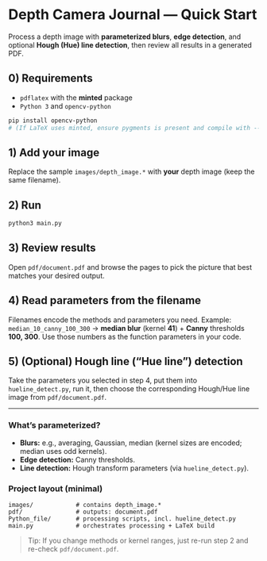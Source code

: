 # Depth Camera Journal — Quick Start

Process a depth image with **parameterized blurs**, **edge detection**, and optional **Hough (Hue) line detection**, then review all results in a generated PDF.

## 0) Requirements

* `pdflatex` with the **minted** package
* `Python 3` and `opencv-python`

```bash
pip install opencv-python
# (If LaTeX uses minted, ensure pygments is present and compile with --shell-escape)
```

## 1) Add your image

Replace the sample `images/depth_image.*` with **your** depth image (keep the same filename).

## 2) Run

```bash
python3 main.py
```

## 3) Review results

Open `pdf/document.pdf` and browse the pages to pick the picture that best matches your desired output.

## 4) Read parameters from the filename

Filenames encode the methods and parameters you need.
Example: `median_10_canny_100_300` → **median blur** (kernel **41**) + **Canny** thresholds **100, 300**.
Use those numbers as the function parameters in your code.

## 5) (Optional) Hough line (“Hue line”) detection

Take the parameters you selected in step 4, put them into `hueline_detect.py`, run it, then choose the corresponding Hough/Hue line image from `pdf/document.pdf`.

---

### What’s parameterized?

* **Blurs:** e.g., averaging, Gaussian, median (kernel sizes are encoded; median uses odd kernels).
* **Edge detection:** Canny thresholds.
* **Line detection:** Hough transform parameters (via `hueline_detect.py`).

### Project layout (minimal)

```
images/            # contains depth_image.*
pdf/               # outputs: document.pdf
Python_file/       # processing scripts, incl. hueline_detect.py
main.py            # orchestrates processing + LaTeX build
```

> Tip: If you change methods or kernel ranges, just re-run step 2 and re-check `pdf/document.pdf`.
